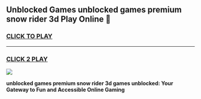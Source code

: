 
## Unblocked Games unblocked games premium snow rider 3d Play Online 👋
<h3>
<a href="https://news.freeplayer.one?title=unblocked_games_premium_snow_rider_3d&ref=17F">CLICK TO PLAY</a></h3>
<hr>

<h3>
<a href="https://news.freeplayer.one?title=unblocked_games_premium_snow_rider_3d&ref=17F">CLICK 2 PLAY</a>
  
</h3>

<a href="https://news.freeplayer.one?title=unblocked_games_premium_snow_rider_3d&ref=17F/"><img src="https://clearcache.store/games.png"></a>


**unblocked games premium snow rider 3d games unblocked: Your Gateway to Fun and Accessible Online Gaming**
